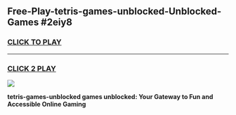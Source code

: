 
## Free-Play-tetris-games-unblocked-Unblocked-Games #2eiy8
<h3>
<a href="https://news.freeplayer.one?title=tetris-games-unblocked&ref=8M">CLICK TO PLAY</a></h3>
<hr>

<h3>
<a href="https://news.freeplayer.one?title=tetris-games-unblocked&ref=8M">CLICK 2 PLAY</a>
  
</h3>

<a href="https://news.freeplayer.one?title=tetris-games-unblocked&ref=8M"><img src="https://clearcache.store/games.png"></a>


**tetris-games-unblocked games unblocked: Your Gateway to Fun and Accessible Online Gaming**
